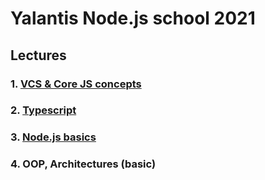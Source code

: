 # Yalantis Node.js school 2021

## Lectures

### 1. [VCS & Core JS concepts](lecture_01/readme.md)

### 2. [Typescript](lecture_02/readme.md)

### 3. [Node.js basics](lecture_03/readme.md)

### 4. OOP, Architectures (basic)
